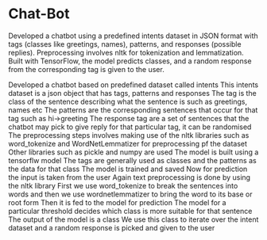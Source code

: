 # Chat-Bot
Developed a chatbot using a predefined intents dataset in JSON format with tags (classes like greetings, names), patterns, and responses (possible replies). Preprocessing involves nltk for tokenization and lemmatization. Built with TensorFlow, the model predicts classes, and a random response from the corresponding tag is given to the user.

Developed a chatbot based on predefined dataset called intents
This intents dataset is a json object that has tags, patterns and responses
The tag is the class of the sentence describing what the sentence is such as greetings, names etc
The patterns are the corresponding sentences that occur for that tag such as hi->greeting
The response tag are a set of sentences that the chatbot may pick to give reply for that particular tag, it can be randomised
The preprocessing steps involves making use of the nltk libraries such as word_tokenize and WordNetLemmatizer for preprocessing pf the dataset
Other libraries such as pickle and numpy are used
The model is built using a tensorflw model
The tags are generally used as classes and the patterns as the data for that class
The model is trained and saved
Now for prediction the input is taken from the user
Again text preprocessing is done by using the nltk library
First we use word_tokenize to break the sentences into words and then we use wordnetlemmatizer to bring the word to its base or root form
Then it is fed to the model for prediction
The model for a particular threshold decides which class is more suitable for that sentence 
The output of the model is a class 
We use this class to iterate over the intent dataset and a random response is picked and given to the user
